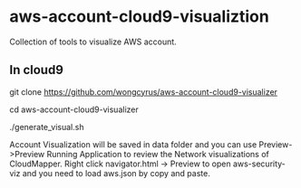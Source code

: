 # aws-account-cloud9-visualiztion
Collection of tools to visualize AWS account. 


## In cloud9
git clone https://github.com/wongcyrus/aws-account-cloud9-visualizer

cd aws-account-cloud9-visualizer

./generate_visual.sh


Account Visualization will be saved in data folder and you can use Preview->Preview Running Application to review the Network visualizations of CloudMapper.
Right click navigator.html -> Preview to open aws-security-viz and you need to load aws.json by copy and paste.
